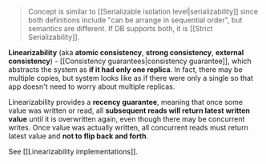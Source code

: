 >Concept is similar to [[Serializable isolation level|serializability]] since both definitions include "can be arrange in sequential order", but semantics are different. If DB supports both, it is [[Strict Serializability]].

**Linearizability** (aka **atomic consistency**, **strong consistency**, **external consistency**) - [[Consistency guarantees|consistency guarantee]], which abstracts the system as **if it had only one replica**. In fact, there may be multiple copies, but system looks like as if there were only a single so that app doesn't need to worry about multiple replicas.

Linearizability provides a **recency guarantee**, meaning that once some value was written or read, all **subsequent reads will return latest written value** until it is overwritten again, even though there may be concurrent writes. Once value was actually written, all concurrent reads must return latest value and **not to flip back and forth**.

See [[Linearizability implementations]].



